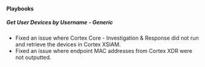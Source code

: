 
#### Playbooks

##### Get User Devices by Username - Generic

- Fixed an issue where Cortex Core - Investigation & Response did not run and retrieve the devices in Cortex XSIAM.
- Fixed an issue where endpoint MAC addresses from Cortex XDR were not outputted. 
